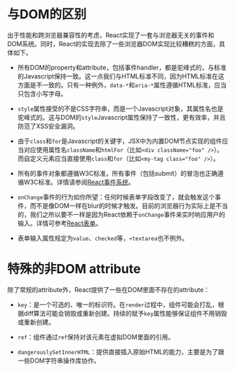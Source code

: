 # 与DOM的区别

出于性能和跨浏览器兼容性的考虑，React实现了一套与浏览器无关的事件和DOM系统。同时，React的实现去除了一些浏览器DOM实现比较糟糕的方面，具体如下。

- 所有DOM的property和attribute，包括事件handler，都是驼峰式的，与标准的Javascript保持一致。这一点我们与HTML标准不同，因为HTML标准在这方面是不一致的。只有一种例外，`data-*`和`aria-*`属性遵循HTML标准，应当只包含小写字母。

- `style`属性接受的不是CSS字符串，而是一个Javascript对象，其属性名也是驼峰式的。这与DOM的`style`Javascript属性保持了一致性，更有效率，并且防范了XSS安全漏洞。

- 由于`class`和`for`是Javascript的关键字，JSX中为内置DOM节点实现的组件应当对应使用属性名`className`和`htmlFor`（比如`<div className="foo" />`）。而自定义元素应当直接使用`class`和`for`（比如`<my-tag class="foo" />`）。

- 所有的事件对象都遵循W3C标准，所有事件（包括submit）的冒泡也正确遵循W3C标准。详情请参阅[React事件系统](/react/event-system.md)。

- `onChange`事件的行为如你所望：任何时候表单字段改变了，就会触发这个事件，而不是像DOM一样在blur的时候才触发。目前的浏览器行为实际上是不当的，我们之所以要不一样是因为React依赖于`onChange`事件来实时响应用户的输入。详情可参考[React表单](/react/forms.md)。

- 表单输入属性规定为`value`、`checked`等，`<textarea`也不例外。

# 特殊的非DOM attribute

除了常规的attribute外，React提供了一些在DOM里面不存在的attribute：

- `key`：是一个可选的、唯一的标识符。在`render`过程中，组件可能会打乱，根据diff算法可能会销毁或重新创建。持续的赋予`key`属性能够保证组件不用销毁或重新创建。

- `ref`：组件通过`ref`保持对该元素在虚拟DOM里面的引用。

- `dangerouslySetInnerHTML`：提供直接插入原始HTML的能力，主要是为了跟一些DOM字符串操作库协作。